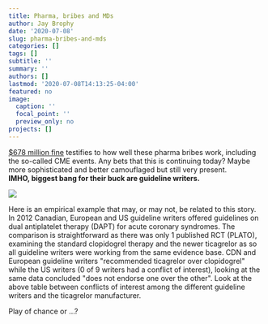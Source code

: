 ```yaml
---
title: Pharma, bribes and MDs
author: Jay Brophy
date: '2020-07-08'
slug: pharma-bribes-and-mds
categories: []
tags: []
subtitle: ''
summary: ''
authors: []
lastmod: '2020-07-08T14:13:25-04:00'
featured: no
image:
  caption: ''
  focal_point: ''
  preview_only: no
projects: []
---
```







[$678 million fine](https://www.nbcnews.com/business/economy/it-was-his-dream-job-he-never-thought-he-d-n1232971) testifies to how well these pharma bribes work, including the so-called CME events. Any bets that this is continuing today? Maybe more sophisticated and better camouflaged but still very present.      
**IMHO, biggest bang for their buck are guideline writers.**    



![](/img/COI.png)       


Here is an empirical example that may, or may not, be related to this story. In 2012 Canadian, European and US guideline writers offered guidelines on dual antiplatelet therapy (DAPT) for acute coronary syndromes. The comparison is straightforward as there was only 1 published RCT (PLATO), examining the standard clopidogrel therapy and the newer ticagrelor as so all guideline writers were working from the same evidence base. CDN and European guideline writers "recommended ticagrelor over clopidogrel" while the US writers (0 of 9 writers had a conflict of interest), looking at the same data concluded "does not endorse one over the other". Look at the above table between conflicts of interest among the different guideline writers and the ticagrelor manufacturer.   

Play of chance or ...? 
